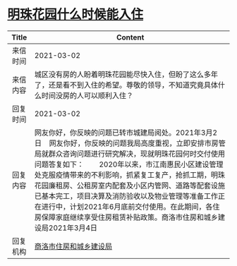 # <a href="http://www.shangluo.gov.cn/zmhd/ldxxxx.jsp?urltype=leadermail.LeaderMailContentUrl&wbtreeid=1112&leadermailid=6978">明珠花园什么时候能入住</a>
|Title|Content|
|:---:|---|
|来信时间|2021-03-02|
|来信内容|城区没有房的人盼着明珠花园能尽快入住，但盼了这么多年了，还是看不到入住的希望。尊敬的领导，不知道究竟具体什么时间没房的人可以顺利入住？|
|回复时间|2021-03-02|
|回复内容|网友你好，你反映的问题已转市城建局阅处。2021年3月2日    网友你好，你反映的问题我局高度重视，立即安排市房管局就群众咨询问题进行研究解决，现就明珠花园何时交付使用问题答复如下：        2020年以来，市江南惠民小区建设管理处克服疫情带来的不利影响，抓紧复工复产，抢抓工期，明珠花园廉租房、公租房室内配套及小区内管网、道路等配套设施已基本完工，项目决算及消防验收以及物业管理等准备工作正在进行中，计划2021年6月底前交付使用。在此期间，各住房保障家庭继续享受住房租赁补贴政策。商洛市住房和城乡建设局2021年3月4日|
|回复机构|<a href="../../categories/agencies/商洛市住房和城乡建设局.md">商洛市住房和城乡建设局</a>|
